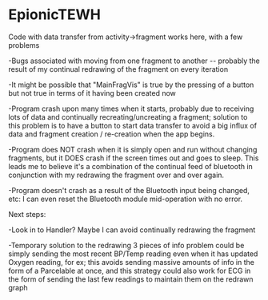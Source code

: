 # EpionicTEWH
Code with data transfer from activity->fragment works here, with a few problems

-Bugs associated with moving from one fragment to another -- probably the result of my continual redrawing of the fragment on every iteration

-It might be possible that "MainFragVis" is true by the pressing of a button but not true in terms of it having been created now

-Program crash upon many times when it starts, probably due to receiving lots of data and continually recreating/uncreating a fragment;
solution to this problem is to have a button to start data transfer to avoid a big influx of data and fragment creation / re-creation when
the app begins.

-Program does NOT crash when it is simply open and run without changing fragments, but it DOES crash if the screen times out and goes 
to sleep. This leads me to believe it's a combination of the continual feed of bluetooth in conjunction with my redrawing the fragment
over and over again.

-Program doesn't crash as a result of the Bluetooth input being changed, etc: I can even reset the Bluetooth module mid-operation with no error.

Next steps:

-Look in to Handler? Maybe I can avoid continually redrawing the fragment

-Temporary solution to the redrawing 3 pieces of info problem could be simply sending the most recent BP/Temp reading even when it has
updated Oxygen reading, for ex; this avoids sending massive amounts of info in the form of a Parcelable at once, and this strategy
could also work for ECG in the form of sending the last few readings to maintain them on the redrawn graph
